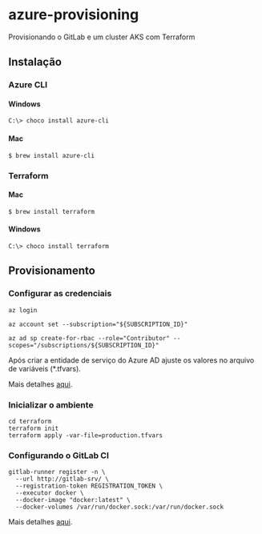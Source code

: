 # azure-provisioning
Provisionando o GitLab e um cluster AKS com Terraform

## Instalação
### Azure CLI
#### Windows
```shell
C:\> choco install azure-cli
```

#### Mac
```shell
$ brew install azure-cli
```

### Terraform
#### Mac 
```shell
$ brew install terraform
```

#### Windows 
```shell
C:\> choco install terraform
```

## Provisionamento
### Configurar as credenciais
```shell
az login

az account set --subscription="${SUBSCRIPTION_ID}"

az ad sp create-for-rbac --role="Contributor" --scopes="/subscriptions/${SUBSCRIPTION_ID}"
```

Após criar a entidade de serviço do Azure AD ajuste os valores no arquivo de variáveis (*.tfvars).

Mais detalhes [aqui](https://docs.microsoft.com/pt-br/azure/virtual-machines/linux/terraform-install-configure).

### Inicializar o ambiente
```shell
cd terraform
terraform init
terraform apply -var-file=production.tfvars
```

### Configurando o GitLab CI
```shell
gitlab-runner register -n \
  --url http://gitlab-srv/ \
  --registration-token REGISTRATION_TOKEN \
  --executor docker \
  --docker-image "docker:latest" \
  --docker-volumes /var/run/docker.sock:/var/run/docker.sock
```

Mais detalhes [aqui](https://docs.gitlab.com/runner/).